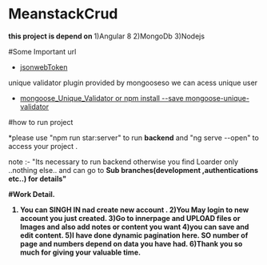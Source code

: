# MeanstackCrud
<b>this project is depend on </b>
1)Angular 8
2)MongoDb
3)Nodejs


#Some Important url

* [jsonwebToken](https://www.npmjs.com/package/jsonwebtoken)

 unique validator plugin provided by mongooseso we can acess unique user
* [mongoose_Unique_Validator  or npm install --save mongoose-unique-validator](https://www.npmjs.com/package/mongoose-unique-validator)

#how to run project

*please use "npm run star:server" to run <b>backend</b>
and "ng serve --open"  to access your project .

note :- "Its necessary to run backend otherwise you find Loarder only ..nothing else.. and can go to <b>Sub branches(development ,authentications etc..) for details"

#Work Detail.

1) You can SINGH IN nad create new account .
2)You May login to new account you just created.
3)Go to innerpage and UPLOAD files or Images and also add notes or content you want
4)you can save and edit content.
5)I have done dynamic pagination here. SO number of page and numbers depend on data you have had.
6)Thank you so much for giving your valuable time.
